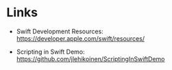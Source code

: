 # Links

* Swift Development Resources: https://developer.apple.com/swift/resources/

* Scripting in Swift Demo: https://github.com/jlehikoinen/ScriptingInSwiftDemo
